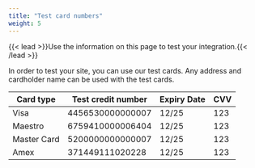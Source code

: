 ```yaml
---
title: "Test card numbers"
weight: 5
---
```

{{< lead >}}Use the information on this page to test your integration.{{< /lead >}}

In order to test your site, you can use our test cards. Any address and cardholder name can be used with the test cards.

| Card type | Test credit number | Expiry Date | CVV |
|-----|-----|-----|-----|
|Visa |4456530000000007 |12/25|123|
|Maestro | 6759410000006404|12/25|123|
|Master Card | 5200000000000007|12/25|123|
|Amex | 371449111020228|12/25|123|
